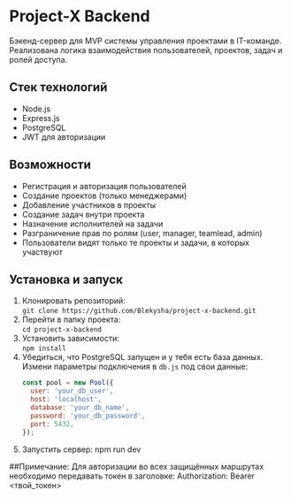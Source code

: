 # Project-X Backend

Бэкенд-сервер для MVP системы управления проектами в IT-команде. Реализована логика взаимодействия пользователей, проектов, задач и ролей доступа.

## Стек технологий

- Node.js  
- Express.js  
- PostgreSQL  
- JWT для авторизации  

## Возможности

- Регистрация и авторизация пользователей  
- Создание проектов (только менеджерами)  
- Добавление участников в проекты  
- Создание задач внутри проекта  
- Назначение исполнителей на задачи  
- Разграничение прав по ролям (user, manager, teamlead, admin)  
- Пользователи видят только те проекты и задачи, в которых участвуют  

## Установка и запуск

1. Клонировать репозиторий:  
   `git clone https://github.com/Blekysha/project-x-backend.git`  
2. Перейти в папку проекта:  
   `cd project-x-backend`  
3. Установить зависимости:  
   `npm install`  
4. Убедиться, что PostgreSQL запущен и у тебя есть база данных.  
   Измени параметры подключения в `db.js` под свои данные:  
   ```js
   const pool = new Pool({
     user: 'your_db_user',
     host: 'localhost',
     database: 'your_db_name',
     password: 'your_db_password',
     port: 5432,
   });
5. Запустить сервер:
npm run dev

##Примечание:
Для авторизации во всех защищённых маршрутах необходимо передавать токен в заголовке:
Authorization: Bearer <твой_токен>
